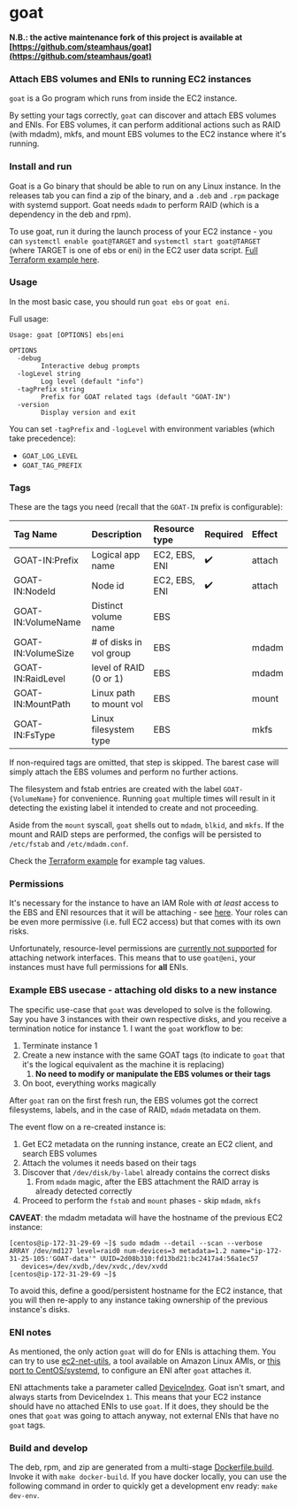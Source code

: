 # goat

**N.B.: the active maintenance fork of this project is available at [https://github.com/steamhaus/goat](https://github.com/steamhaus/goat)**

### Attach EBS volumes and ENIs to running EC2 instances

`goat` is a Go program which runs from inside the EC2 instance.

By setting your tags correctly, `goat` can discover and attach EBS volumes and ENIs. For EBS volumes, it can perform additional actions such as RAID (with mdadm), mkfs, and mount EBS volumes to the EC2 instance where it's running.

### Install and run

Goat is a Go binary that should be able to run on any Linux instance. In the releases tab you can find a zip of the binary, and a `.deb` and `.rpm` package with systemd support. Goat needs `mdadm` to perform RAID (which is a dependency in the deb and rpm).

To use goat, run it during the launch process of your EC2 instance - you can `systemctl enable goat@TARGET` and `systemctl start goat@TARGET` (where TARGET is one of ebs or eni) in the EC2 user data script. [Full Terraform example here](./terraform-example).

### Usage

In the most basic case, you should run `goat ebs` or `goat eni`.

Full usage:

```
Usage: goat [OPTIONS] ebs|eni

OPTIONS
  -debug
        Interactive debug prompts
  -logLevel string
        Log level (default "info")
  -tagPrefix string
        Prefix for GOAT related tags (default "GOAT-IN")
  -version
        Display version and exit
```

You can set `-tagPrefix` and `-logLevel` with environment variables (which take precedence):

* `GOAT_LOG_LEVEL`
* `GOAT_TAG_PREFIX`

### Tags

These are the tags you need (recall that the `GOAT-IN` prefix is configurable):

| Tag Name             | Description             | Resource type     | Required            | Effect      |
| :------------------- | :---------------------- | :---------------- | :------------------ | :---------- |
| GOAT-IN:Prefix       | Logical app name        | EC2, EBS, ENI     | :heavy_check_mark:  | attach      |
| GOAT-IN:NodeId       | Node id                 | EC2, EBS, ENI     | :heavy_check_mark:  | attach      |
| GOAT-IN:VolumeName   | Distinct volume name    | EBS               |                     |             |
| GOAT-IN:VolumeSize   | # of disks in vol group | EBS               |                     | mdadm       |
| GOAT-IN:RaidLevel    | level of RAID (0 or 1)  | EBS               |                     | mdadm       |
| GOAT-IN:MountPath    | Linux path to mount vol | EBS               |                     | mount       |
| GOAT-IN:FsType       | Linux filesystem type   | EBS               |                     | mkfs        |

If non-required tags are omitted, that step is skipped. The barest case will simply attach the EBS volumes and perform no further actions.

The filesystem and fstab entries are created with the label `GOAT-{VolumeName}` for convenience. Running `goat` multiple times will result in it detecting the existing label it intended to create and not proceeding.

Aside from the `mount` syscall, `goat` shells out to `mdadm`, `blkid`, and `mkfs`. If the mount and RAID steps are performed, the configs will be persisted to `/etc/fstab` and `/etc/mdadm.conf`.

Check the [Terraform example](./terraform-example) for example tag values.

### Permissions

It's necessary for the instance to have an IAM Role with _at least_ access to the EBS and ENI resources that it will be attaching - see [here](./terraform-example/iam_role.tf). Your roles can be even more permissive (i.e. full EC2 access) but that comes with its own risks.

Unfortunately, resource-level permissions are [currently not supported](https://docs.aws.amazon.com/AWSEC2/latest/APIReference/ec2-api-permissions.html#ec2-api-unsupported-resource-permissions) for attaching network interfaces. This means that to use `goat@eni`, your instances must have full permissions for __all__ ENIs.

### Example EBS usecase - attaching old disks to a new instance

The specific use-case that `goat` was developed to solve is the following. Say you have 3 instances with their own respective disks, and you receive a termination notice for instance 1. I want the `goat` workflow to be:

1. Terminate instance 1
2. Create a new instance with the same GOAT tags (to indicate to `goat` that it's the logical equivalent as the machine it is replacing)
   1. **No need to modify or manipulate the EBS volumes or their tags**
4. On boot, everything works magically

After `goat` ran on the first fresh run, the EBS volumes got the correct filesystems, labels, and in the case of RAID, `mdadm` metadata on them.

The event flow on a re-created instance is:

1. Get EC2 metadata on the running instance, create an EC2 client, and search EBS volumes
2. Attach the volumes it needs based on their tags
3. Discover that `/dev/disk/by-label` already contains the correct disks
    1. From `mdadm` magic, after the EBS attachment the RAID array is already detected correctly
4. Proceed to perform the `fstab` and `mount` phases - skip `mdadm`, `mkfs`

**CAVEAT**: the mdadm metadata will have the hostname of the previous EC2 instance:

```
[centos@ip-172-31-29-69 ~]$ sudo mdadm --detail --scan --verbose
ARRAY /dev/md127 level=raid0 num-devices=3 metadata=1.2 name="ip-172-31-25-105:'GOAT-data'" UUID=2d08b310:fd13bd21:bc2417a4:56a1ec57
   devices=/dev/xvdb,/dev/xvdc,/dev/xvdd
[centos@ip-172-31-29-69 ~]$
```

To avoid this, define a good/persistent hostname for the EC2 instance, that you will then re-apply to any instance taking ownership of the previous instance's disks.

### ENI notes

As mentioned, the only action `goat` will do for ENIs is attaching them. You can try to use [ec2-net-utils](https://docs.aws.amazon.com/AWSEC2/latest/UserGuide/using-eni.html#ec2-net-utils), a tool available on Amazon Linux AMIs, or [this port to CentOS/systemd](https://github.com/etuttle/ec2-utils), to configure an ENI after `goat` attaches it.

ENI attachments take a parameter called [DeviceIndex](https://docs.aws.amazon.com/AWSCloudFormation/latest/UserGuide/aws-resource-ec2-network-interface-attachment.html). Goat isn't smart, and always starts from DeviceIndex `1`. This means that your EC2 instance should have no attached ENIs to use `goat`. If it does, they should be the ones that `goat` was going to attach anyway, not external ENIs that have no `goat` tags.

### Build and develop

The deb, rpm, and zip are generated from a multi-stage [Dockerfile.build](./Dockerfile.build). Invoke it with `make docker-build`. If you have docker locally, you can use the following command in order to quickly get a development env ready: `make dev-env`.

